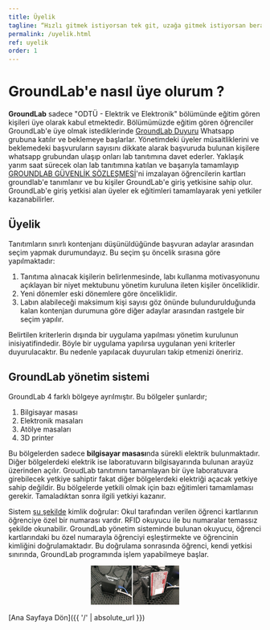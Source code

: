 ```yaml
---
title: Üyelik
tagline: “Hızlı gitmek istiyorsan tek git, uzağa gitmek istiyorsan beraber...”
permalink: /uyelik.html
ref: uyelik
order: 1
---
```

<h1>GroundLab'e nasıl üye olurum ?</h1>

**GroundLab** sadece "ODTÜ - Elektrik ve Elektronik" bölümünde eğitim gören kişileri üye olarak kabul etmektedir. Bölümümüzde eğitim gören öğrenciler GroundLab'e üye olmak istediklerinde [GroundLab Duyuru](https://chat.whatsapp.com/KtEukdV4tJG5WbBhpRvZFJ) Whatsapp grubuna katılır ve beklemeye başlarlar. Yönetimdeki üyeler müsaitliklerini ve beklemedeki başvuruların sayısını dikkate alarak başvuruda bulunan kişilere whatsapp grubundan ulaşıp onları lab tanıtımına davet ederler. Yaklaşık yarım saat sürecek olan lab tanıtımına katılan ve başarıyla tamamlayıp [GROUNDLAB GÜVENLİK SÖZLEŞMESİ](https://docs.google.com/document/d/1UKTl5FFHKwNnq9uGve5rbhPGHiEqvrpJyYHRkwj5hcw/edit?usp=sharing)'ni imzalayan öğrencilerin kartları groundlab'e tanımlanır ve bu kişiler GroundLab'e giriş yetkisine sahip olur. GroundLab'e giriş yetkisi alan üyeler ek eğitimleri tamamlayarak yeni yetkiler kazanabilirler.

<h2> Üyelik</h2>

Tanıtımların sınırlı kontenjanı düşünüldüğünde başvuran adaylar arasından seçim yapmak durumundayız. Bu seçim şu öncelik sırasına göre yapılmaktadır:
1. Tanıtıma alınacak kişilerin belirlenmesinde, labı kullanma motivasyonunu açıklayan bir niyet mektubunu yönetim kuruluna ileten kişiler önceliklidir.
2. Yeni dönemler eski dönemlere göre önceliklidir.
3. Labın alabileceği maksimum kişi sayısı göz önünde bulundurulduğunda kalan kontenjan durumuna göre diğer adaylar arasından rastgele bir seçim yapılır.

Belirtilen kriterlerin dışında bir uygulama yapılması yönetim kurulunun inisiyatifindedir. Böyle bir uygulama yapılırsa uygulanan yeni kriterler duyurulacaktır. Bu nedenle yapılacak duyuruları takip etmenizi öneririz.

<h2> GroundLab yönetim sistemi</h2>

GroundLab 4 farklı bölgeye ayrılmıştır. Bu bölgeler şunlardır;

1. Bilgisayar masası
2. Elektronik masaları
3. Atölye masaları
4. 3D printer

Bu bölgelerden sadece **bilgisayar masası**nda sürekli elektrik bulunmaktadır. Diğer bölgelerdeki elektrik ise laboratuvarın bilgisayarında bulunan arayüz üzerinden açılır. GroudLab tanıtımını tamamlayan bir üye laboratuvara girebilecek yetkiye sahiptir fakat diğer bölgelerdeki elektriği açacak yetkiye sahip değildir. Bu bölgelerde yetkili olmak için bazı eğitimleri tamamlaması gerekir. Tamaladıktan sonra ilgili yetkiyi kazanır.

Sistem [şu şekilde](https://youtu.be/ieu2xN-md9k) kimlik doğrular: Okul tarafından verilen öğrenci kartlarının öğrenciye özel bir numarası vardır. RFID okuyucu ile bu numaralar temassız şekilde okunabilir. GroundLab yönetim sisteminde bulunan okuyucu, öğrenci kartlarındaki bu özel numarayla öğrenciyi eşleştirmekte ve öğrencinin kimliğini doğrulamaktadır. Bu doğrulama sonrasında öğrenci, kendi yetkisi sınırında, GroundLab programında işlem yapabilmeye başlar.

<p align="center" width="100%">   
   <img width="35%" src="/assets/groundlab_kart_okuyucu.png"  > <b> </b>
</p>



[Ana Sayfaya Dön]({{ '/' | absolute_url }})
